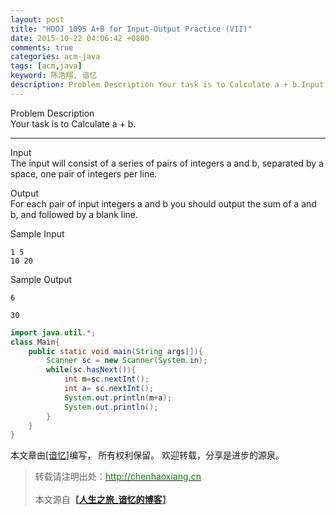 ```yaml
---
layout: post
title: "HDOJ 1095 A+B for Input-Output Practice (VII)"
date: 2015-10-22 04:06:42 +0800
comments: true
categories: acm-java
tags: [acm,java]
keyword: 陈浩翔, 谙忆
description: Problem Description Your task is to Calculate a + b.Input The input will consist of a series of pairs of integers a and b, separated by a space, one pair of integers per line. Output 
---
```

 
Problem Description   
Your task is to Calculate a + b. 

<!-- more -->
---------- 

Input  
The input will consist of a series of pairs of integers a and b, separated by a space, one pair of integers per line. 
 

Output  
For each pair of input integers a and b you should output the sum of a and b, and followed by a blank line. 
 

Sample Input  
```
1 5
10 20
```
 

Sample Output
```
6

30
```


```java
import java.util.*;
class Main{
    public static void main(String args[]){
        Scanner sc = new Scanner(System.in);
        while(sc.hasNext()){
            int m=sc.nextInt();
            int a= sc.nextInt();
            System.out.println(m+a);
            System.out.println();
        }
    }
}
```

本文章由<a href="http://chenhaoxiang.cn/">[谙忆]</a>编写， 所有权利保留。 
欢迎转载，分享是进步的源泉。
<blockquote cite='陈浩翔'>
<p background-color='#D3D3D3'>转载请注明出处：<a href='http://chenhaoxiang.cn'><font color="green">http://chenhaoxiang.cn</font></a><br><br>
本文源自<strong>【<a href='http://chenhaoxiang.cn' target='_blank'>人生之旅_谙忆的博客</a>】</strong></p>
</blockquote>
